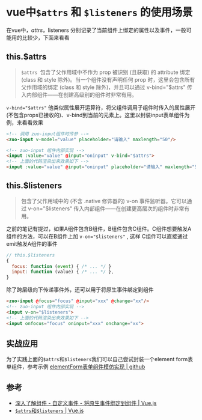 # vue中`$attrs` 和 `$listeners` 的使用场景

在vue中，$attrs，$listeners 分别记录了当前组件上绑定的属性以及事件，一般可能用的比较少，下面来看看

## this.$attrs

> `$attrs `包含了父作用域中不作为 prop 被识别 (且获取) 的 attribute 绑定 (class 和 style 除外)。当一个组件没有声明任何 prop 时，这里会包含所有父作用域的绑定 (class 和 style 除外)，并且可以通过 v-bind="$attrs" 传入内部组件——在创建高级别的组件时非常有用。

`v-bind="$attrs"` 他类似属性展开运算符，将父组件调用子组件时传入的属性展开(不包含props已接收的)、v-bind到当前的元素上。这里以封装input表单组件为例，来看看效果

```html
<!-- 调用 zuo-input组件时传参 -->
<zuo-input v-model="value" placeholder="请输入" maxlength="50"/>

<!-- zuo-input 组件内部实现 -->
<input :value="value" @input="oninput" v-bind="$attrs"> 
<!-- 上面的代码渲染出来效果如下 -->
<input :value="value" @input="oninput" placeholder="请输入" maxlength="50"/>
```

## this.$listeners

> 包含了父作用域中的 (不含 .native 修饰器的) v-on 事件监听器。它可以通过 v-on="$listeners" 传入内部组件——在创建更高层次的组件时非常有用。

之前的笔记有提过，如果A组件包含B组件，B组件包含C组件。C组件想要触发A组件的方法，可以在B组件上加 `v-on="$listeners"` , 这样 C组件可以直接通过emit触发A组件的事件

```js
// this.$listeners
{
  focus: function (event) { /* ... */ }
  input: function (value) { /* ... */ },
}
```

除了跨层级向下传递事件外，还可以用于将原生事件绑定到组件

```html
<zuo-input @focus="focus" @input="xxx" @change="xx"/>
<!-- zuo-input 组件内部实现 -->
<input v-on="$listeners"> 
<!-- 上面的代码渲染出来效果如下 -->
<input onfocus="focus" oninput="xxx" onchange="xx"> 
```

## 实战应用
为了实践上面的`$attrs`和`$listeners`我们可以自己尝试封装一个element form表单组件，参考示例 [elementForm表单组件模仿实现 | github](https://github.com/zuoxiaobai/fedemo/tree/master/src/vuecli-demo/src/views/elementForm)

## 参考
- [深入了解组件 - 自定义事件 - 将原生事件绑定到组件 | Vue.js](https://cn.vuejs.org/v2/guide/components-custom-events.html#%E5%B0%86%E5%8E%9F%E7%94%9F%E4%BA%8B%E4%BB%B6%E7%BB%91%E5%AE%9A%E5%88%B0%E7%BB%84%E4%BB%B6)
- [`$attrs`和`$listeners` | Vue.js](https://cn.vuejs.org/v2/api/#vm-attrs)
